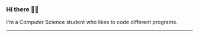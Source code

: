 
<!-- <h3 align="center">Hi there!👋🏼</h3> 
<p align="center">  
  <a href="https://discord.gg/3Chh8gu">
  <img align="center" alt="Wonder's Discord" width="22px" src="https://raw.githubusercontent.com/peterthehan/peterthehan/master/assets/discord.svg" />
</a>

</p>
-->
### Hi there 👋🏼
I'm a Computer Science student who likes to code different programs. </br>


---
<!--
  <a href="https://discord.gg/3Chh8gu">
  <img align="center" alt="Wonder's Discord" width="22px" src="https://raw.githubusercontent.com/peterthehan/peterthehan/master/assets/discord.svg" />
</a>


**YaBoyWonder/YaBoyWonder** is a ✨ _special_ ✨ repository because its `README.md` (this file) appears on your GitHub profile.

Here are some ideas to get you started:

- 🔭 I’m currently working on ...
- 🌱 I’m currently learning ...
- 👯 I’m looking to collaborate on ...
- 🤔 I’m looking for help with ...
- 💬 Ask me about ...
- 📫 How to reach me: ...
- 😄 Pronouns: ...
- ⚡ Fun fact: ...
-->
